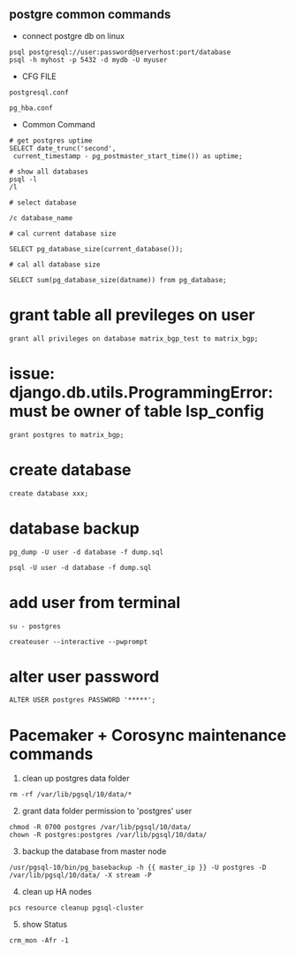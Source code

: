 ## postgre common commands

- connect postgre db on linux
```
psql postgresql://user:password@serverhost:port/database
psql -h myhost -p 5432 -d mydb -U myuser 
```
- CFG FILE

```
postgresql.conf

pg_hba.conf
```
- Common Command

```
# get postgres uptime
SELECT date_trunc('second', 
 current_timestamp - pg_postmaster_start_time()) as uptime; 
```
```
# show all databases
psql -l
/l

# select database

/c database_name

# cal current database size

SELECT pg_database_size(current_database());

# cal all database size

SELECT sum(pg_database_size(datname)) from pg_database;
```

# grant table all previleges on user

```
grant all privileges on database matrix_bgp_test to matrix_bgp;
```

# issue: django.db.utils.ProgrammingError: must be owner of table lsp_config
```
grant postgres to matrix_bgp;
```

# create database

```
create database xxx;
```

# database backup

```
pg_dump -U user -d database -f dump.sql

psql -U user -d database -f dump.sql
```

# add user from terminal 

```
su - postgres

createuser --interactive --pwprompt
```

# alter user password 

```
ALTER USER postgres PASSWORD '*****';
```

# Pacemaker + Corosync maintenance commands

1. clean up postgres data folder
```
rm -rf /var/lib/pgsql/10/data/*
```
2. grant data folder permission to 'postgres' user
```
chmod -R 0700 postgres /var/lib/pgsql/10/data/
chown -R postgres:postgres /var/lib/pgsql/10/data/
```
3. backup the database from master node
```
/usr/pgsql-10/bin/pg_basebackup -h {{ master_ip }} -U postgres -D /var/lib/pgsql/10/data/ -X stream -P
```
4. clean up HA nodes
```
pcs resource cleanup pgsql-cluster
```
5. show Status
```
crm_mon -Afr -1
```
